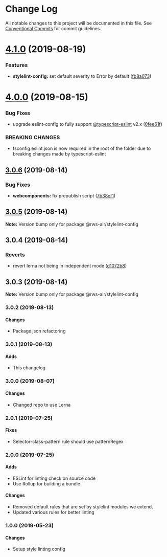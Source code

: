 # Change Log

All notable changes to this project will be documented in this file.
See [Conventional Commits](https://conventionalcommits.org) for commit guidelines.

# [4.1.0](https://github.com/RWS-NL/air-node-packages/compare/@rws-air/stylelint-config@4.0.0...@rws-air/stylelint-config@4.1.0) (2019-08-19)


### Features

* **stylelint-config:** set default severity to Error by default ([fb8a073](https://github.com/RWS-NL/air-node-packages/commit/fb8a073))





# [4.0.0](https://github.com/RWS-NL/air-node-packages/compare/@rws-air/stylelint-config@3.0.6...@rws-air/stylelint-config@4.0.0) (2019-08-15)


### Bug Fixes

* upgrade eslint-config to fully support [@typescript-eslint](https://github.com/typescript-eslint) v2.x ([0fee61f](https://github.com/RWS-NL/air-node-packages/commit/0fee61f))


### BREAKING CHANGES

* tsconfig.eslint.json is now required in the root of the folder due to breaking
changes made by typescript-eslint





## [3.0.6](https://github.com/RWS-NL/air-node-packages/compare/@rws-air/stylelint-config@3.0.5...@rws-air/stylelint-config@3.0.6) (2019-08-14)


### Bug Fixes

* **webcomponents:** fix prepublish script ([7b38cf1](https://github.com/RWS-NL/air-node-packages/commit/7b38cf1))





## [3.0.5](https://github.com/RWS-NL/air-node-packages/compare/@rws-air/stylelint-config@3.0.4...@rws-air/stylelint-config@3.0.5) (2019-08-14)

**Note:** Version bump only for package @rws-air/stylelint-config





## 3.0.4 (2019-08-14)


### Reverts

* revert lerna not being in independent mode ([d1072b8](https://github.com/RWS-NL/air-node-packages/commit/d1072b8))





## 3.0.3 (2019-08-14)

**Note:** Version bump only for package @rws-air/stylelint-config

### 3.0.2 (2019-08-13)
#### Changes
- Package json refactoring

### 3.0.1 (2019-08-13)
#### Adds
- This changelog

### 3.0.0 (2019-08-07)
#### Changes
- Changed repo to use Lerna

### 2.0.1 (2019-07-25)
#### Fixes
- Selector-class-pattern rule should use patternRegex

### 2.0.0 (2019-07-25)
#### Adds
- ESLint for linting check on source code
- Use Rollup for building a bundle

#### Changes
- Removed default rules that are set by stylelint modules we extend.
- Updated various rules for better linting

### 1.0.0 (2019-05-23)
#### Changes
- Setup style linting config
